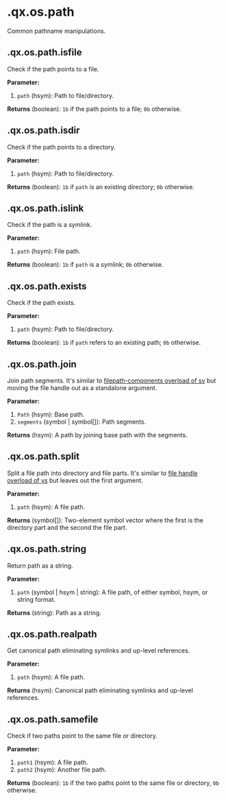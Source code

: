 
# .qx.os.path


Common pathname manipulations.

## .qx.os.path.isfile


Check if the path points to a file.

**Parameter:**

1. `path` (hsym):  Path to file/directory.


**Returns** (boolean):  `1b` if the path points to a file; `0b` otherwise.

## .qx.os.path.isdir


Check if the path points to a directory.

**Parameter:**

1. `path` (hsym):  Path to file/directory.


**Returns** (boolean):  `1b` if `path` is an existing directory; `0b` otherwise.

## .qx.os.path.islink


Check if the path is a symlink.

**Parameter:**

1. `path` (hsym):  File path.


**Returns** (boolean):  `1b` if `path` is a symlink; `0b` otherwise.

## .qx.os.path.exists


Check if the path exists.

**Parameter:**

1. `path` (hsym):  Path to file/directory.


**Returns** (boolean):  `1b` if `path` refers to an existing path; `0b` otherwise.

## .qx.os.path.join


Join path segments. It's similar to [filepath-components overload of sv](https://code.kx.com/q/ref/sv/#filepath-components)
but moving the file handle out as a standalone argument.

**Parameter:**

1. `Path` (hsym):  Base path.
1. `segments` (symbol | symbol[]):  Path segments.


**Returns** (hsym):  A path by joining base path with the segments.

## .qx.os.path.split


Split a file path into directory and file parts. It's similar to [file handle overload of vs](https://code.kx.com/q/ref/vs/#file-handle)
but leaves out the first argument.

**Parameter:**

1. `path` (hsym):  A file path.


**Returns** (symbol[]):  Two-element symbol vector where the first is the directory part and the second the file part.

## .qx.os.path.string


Return path as a string.

**Parameter:**

1. `path` (symbol | hsym | string):  A file path, of either symbol, hsym, or string format.


**Returns** (string):  Path as a string.

## .qx.os.path.realpath


Get canonical path eliminating symlinks and up-level references.

**Parameter:**

1. `path` (hsym):  A file path.


**Returns** (hsym):  Canonical path eliminating symlinks and up-level references.

## .qx.os.path.samefile


Check if two paths point to the same file or directory.

**Parameter:**

1. `path1` (hsym):  A file path.
1. `path2` (hsym):  Another file path.


**Returns** (boolean):  `1b` if the two paths point to the same file or directory, `0b` otherwise.
